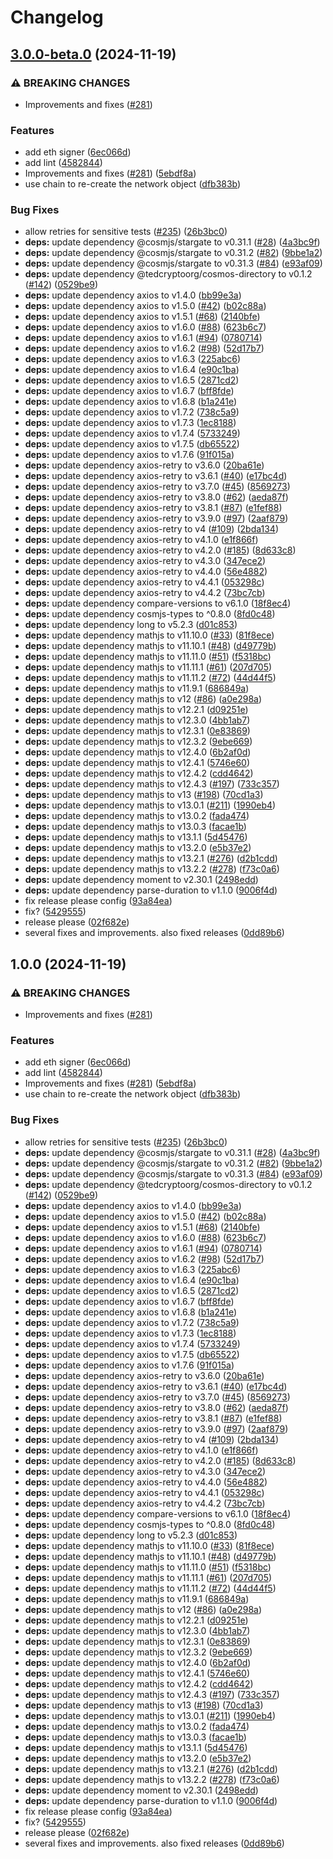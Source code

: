 # Changelog

## [3.0.0-beta.0](https://github.com/TedcryptoOrg/cosmos-signer/compare/v2.0.0-beta.0...v3.0.0-beta.0) (2024-11-19)


### ⚠ BREAKING CHANGES

* Improvements and fixes ([#281](https://github.com/TedcryptoOrg/cosmos-signer/issues/281))

### Features

* add eth signer ([6ec066d](https://github.com/TedcryptoOrg/cosmos-signer/commit/6ec066dc85e3c73b8d7e5083b9a3068c584e5d62))
* add lint ([4582844](https://github.com/TedcryptoOrg/cosmos-signer/commit/4582844b9247cf5da2a2d1a02e3b01e20e94f433))
* Improvements and fixes ([#281](https://github.com/TedcryptoOrg/cosmos-signer/issues/281)) ([5ebdf8a](https://github.com/TedcryptoOrg/cosmos-signer/commit/5ebdf8a17d073f5f20e101d87dbf8a9bb7c95eb7))
* use chain to re-create the network object ([dfb383b](https://github.com/TedcryptoOrg/cosmos-signer/commit/dfb383b11dd799704ecae09adcff05242b848b91))


### Bug Fixes

* allow retries for sensitive tests ([#235](https://github.com/TedcryptoOrg/cosmos-signer/issues/235)) ([26b3bc0](https://github.com/TedcryptoOrg/cosmos-signer/commit/26b3bc093c849b2442c6096a86b5a056c8b0d519))
* **deps:** update dependency @cosmjs/stargate to v0.31.1 ([#28](https://github.com/TedcryptoOrg/cosmos-signer/issues/28)) ([4a3bc9f](https://github.com/TedcryptoOrg/cosmos-signer/commit/4a3bc9fe906de61279759b20a38eef8876458290))
* **deps:** update dependency @cosmjs/stargate to v0.31.2 ([#82](https://github.com/TedcryptoOrg/cosmos-signer/issues/82)) ([9bbe1a2](https://github.com/TedcryptoOrg/cosmos-signer/commit/9bbe1a2fb56fab9c2aa55e836383af2192a7b097))
* **deps:** update dependency @cosmjs/stargate to v0.31.3 ([#84](https://github.com/TedcryptoOrg/cosmos-signer/issues/84)) ([e93af09](https://github.com/TedcryptoOrg/cosmos-signer/commit/e93af09bc69c375310707403b6429dcfcca6f8f8))
* **deps:** update dependency @tedcryptoorg/cosmos-directory to v0.1.2 ([#142](https://github.com/TedcryptoOrg/cosmos-signer/issues/142)) ([0529be9](https://github.com/TedcryptoOrg/cosmos-signer/commit/0529be97eebf8b92c5edd3db3054a6ae20be50f1))
* **deps:** update dependency axios to v1.4.0 ([bb99e3a](https://github.com/TedcryptoOrg/cosmos-signer/commit/bb99e3a09879787970eac975cdaf3d58cfd009bb))
* **deps:** update dependency axios to v1.5.0 ([#42](https://github.com/TedcryptoOrg/cosmos-signer/issues/42)) ([b02c88a](https://github.com/TedcryptoOrg/cosmos-signer/commit/b02c88aacf1e936336f608cb1704836c16e15bea))
* **deps:** update dependency axios to v1.5.1 ([#68](https://github.com/TedcryptoOrg/cosmos-signer/issues/68)) ([2140bfe](https://github.com/TedcryptoOrg/cosmos-signer/commit/2140bfea8ee757b2866d03a24a90bb54ce592ef9))
* **deps:** update dependency axios to v1.6.0 ([#88](https://github.com/TedcryptoOrg/cosmos-signer/issues/88)) ([623b6c7](https://github.com/TedcryptoOrg/cosmos-signer/commit/623b6c7ceb412c8ac32b16b806ad4b1a36075260))
* **deps:** update dependency axios to v1.6.1 ([#94](https://github.com/TedcryptoOrg/cosmos-signer/issues/94)) ([0780714](https://github.com/TedcryptoOrg/cosmos-signer/commit/0780714525cb26d8f84692314b73c9fbc1dba5c7))
* **deps:** update dependency axios to v1.6.2 ([#98](https://github.com/TedcryptoOrg/cosmos-signer/issues/98)) ([52d17b7](https://github.com/TedcryptoOrg/cosmos-signer/commit/52d17b7d0102fe635059257b816da1e1d80c50f8))
* **deps:** update dependency axios to v1.6.3 ([225abc6](https://github.com/TedcryptoOrg/cosmos-signer/commit/225abc6490f24e501d216960c03ccfeaba087003))
* **deps:** update dependency axios to v1.6.4 ([e90c1ba](https://github.com/TedcryptoOrg/cosmos-signer/commit/e90c1ba239ed916a67dd4af375f10f96dab716d9))
* **deps:** update dependency axios to v1.6.5 ([2871cd2](https://github.com/TedcryptoOrg/cosmos-signer/commit/2871cd265dee73b8b5b42de8f7b18f9054d48bdb))
* **deps:** update dependency axios to v1.6.7 ([bff8fde](https://github.com/TedcryptoOrg/cosmos-signer/commit/bff8fdef62de07ed6151946d90980a74f5f592a6))
* **deps:** update dependency axios to v1.6.8 ([b1a241e](https://github.com/TedcryptoOrg/cosmos-signer/commit/b1a241eff81674ffee0e7d907cdcac237a5ffbe6))
* **deps:** update dependency axios to v1.7.2 ([738c5a9](https://github.com/TedcryptoOrg/cosmos-signer/commit/738c5a991db13eae4ca333e603c0ffd0f4392fe5))
* **deps:** update dependency axios to v1.7.3 ([1ec8188](https://github.com/TedcryptoOrg/cosmos-signer/commit/1ec81888fd048eda19e05929e7797506bfa9cf38))
* **deps:** update dependency axios to v1.7.4 ([5733249](https://github.com/TedcryptoOrg/cosmos-signer/commit/573324996bfb57a1930916d134d29a5a46edf2a7))
* **deps:** update dependency axios to v1.7.5 ([db65522](https://github.com/TedcryptoOrg/cosmos-signer/commit/db6552293981f190116b5c1d38e30e2a8237f43e))
* **deps:** update dependency axios to v1.7.6 ([91f015a](https://github.com/TedcryptoOrg/cosmos-signer/commit/91f015a0684c643aa39c5c01a43fa5e6312bbab7))
* **deps:** update dependency axios-retry to v3.6.0 ([20ba61e](https://github.com/TedcryptoOrg/cosmos-signer/commit/20ba61e9834a1e0ac7af5b9a43ee19ff5e1aa0eb))
* **deps:** update dependency axios-retry to v3.6.1 ([#40](https://github.com/TedcryptoOrg/cosmos-signer/issues/40)) ([e17bc4d](https://github.com/TedcryptoOrg/cosmos-signer/commit/e17bc4d4562205ae01c60c74f577ba6b2e6c0d9b))
* **deps:** update dependency axios-retry to v3.7.0 ([#45](https://github.com/TedcryptoOrg/cosmos-signer/issues/45)) ([8569273](https://github.com/TedcryptoOrg/cosmos-signer/commit/8569273e0446c1a7ef074aaf0489b9e1f2709703))
* **deps:** update dependency axios-retry to v3.8.0 ([#62](https://github.com/TedcryptoOrg/cosmos-signer/issues/62)) ([aeda87f](https://github.com/TedcryptoOrg/cosmos-signer/commit/aeda87fe605e89e90eb9a0c40d093db737a6572c))
* **deps:** update dependency axios-retry to v3.8.1 ([#87](https://github.com/TedcryptoOrg/cosmos-signer/issues/87)) ([e1fef88](https://github.com/TedcryptoOrg/cosmos-signer/commit/e1fef88da5eaf0d966584a871a9d718884bad06c))
* **deps:** update dependency axios-retry to v3.9.0 ([#97](https://github.com/TedcryptoOrg/cosmos-signer/issues/97)) ([2aaf879](https://github.com/TedcryptoOrg/cosmos-signer/commit/2aaf8791cded5175d31f7494d54db1c874c34318))
* **deps:** update dependency axios-retry to v4 ([#109](https://github.com/TedcryptoOrg/cosmos-signer/issues/109)) ([2bda134](https://github.com/TedcryptoOrg/cosmos-signer/commit/2bda1349d42cef4aac2e52e564dce6d7e1aadfc9))
* **deps:** update dependency axios-retry to v4.1.0 ([e1f866f](https://github.com/TedcryptoOrg/cosmos-signer/commit/e1f866f884baa7543b3af3cbb22c9f4f9545dae2))
* **deps:** update dependency axios-retry to v4.2.0 ([#185](https://github.com/TedcryptoOrg/cosmos-signer/issues/185)) ([8d633c8](https://github.com/TedcryptoOrg/cosmos-signer/commit/8d633c8e27105bfa1bcab65d569c423d38b3db58))
* **deps:** update dependency axios-retry to v4.3.0 ([347ece2](https://github.com/TedcryptoOrg/cosmos-signer/commit/347ece2ee20de6c94116eb4411d5602db5985a5d))
* **deps:** update dependency axios-retry to v4.4.0 ([56e4882](https://github.com/TedcryptoOrg/cosmos-signer/commit/56e4882abafa54e7279bebddf8fe9e4c05e01e96))
* **deps:** update dependency axios-retry to v4.4.1 ([053298c](https://github.com/TedcryptoOrg/cosmos-signer/commit/053298c2f346a6fcfe8443650dfbaeb8b7a29fde))
* **deps:** update dependency axios-retry to v4.4.2 ([73bc7cb](https://github.com/TedcryptoOrg/cosmos-signer/commit/73bc7cbc7537f0c99d8e8570598ab1b4c86b5701))
* **deps:** update dependency compare-versions to v6.1.0 ([18f8ec4](https://github.com/TedcryptoOrg/cosmos-signer/commit/18f8ec43eed57f014a282af10e36ef2cb6970c89))
* **deps:** update dependency cosmjs-types to ^0.8.0 ([8fd0c48](https://github.com/TedcryptoOrg/cosmos-signer/commit/8fd0c48286831f5d1841c859d062f7944b5efefb))
* **deps:** update dependency long to v5.2.3 ([d01c853](https://github.com/TedcryptoOrg/cosmos-signer/commit/d01c8537c5c548b3e401ae5b81ffbf98f771ee3e))
* **deps:** update dependency mathjs to v11.10.0 ([#33](https://github.com/TedcryptoOrg/cosmos-signer/issues/33)) ([81f8ece](https://github.com/TedcryptoOrg/cosmos-signer/commit/81f8ece70e35f3e0ed3e708d548f805ab5ac3ba0))
* **deps:** update dependency mathjs to v11.10.1 ([#48](https://github.com/TedcryptoOrg/cosmos-signer/issues/48)) ([d49779b](https://github.com/TedcryptoOrg/cosmos-signer/commit/d49779b957160368069ceadda86db6f5d4066eec))
* **deps:** update dependency mathjs to v11.11.0 ([#51](https://github.com/TedcryptoOrg/cosmos-signer/issues/51)) ([f5318bc](https://github.com/TedcryptoOrg/cosmos-signer/commit/f5318bc86fe1e15f56e6ef12411ad78f706b1f33))
* **deps:** update dependency mathjs to v11.11.1 ([#61](https://github.com/TedcryptoOrg/cosmos-signer/issues/61)) ([207d705](https://github.com/TedcryptoOrg/cosmos-signer/commit/207d7054242adf071d0f5e65764451a9c15bc06c))
* **deps:** update dependency mathjs to v11.11.2 ([#72](https://github.com/TedcryptoOrg/cosmos-signer/issues/72)) ([44d44f5](https://github.com/TedcryptoOrg/cosmos-signer/commit/44d44f5a0060f367097a2e5234b9f8b45c708777))
* **deps:** update dependency mathjs to v11.9.1 ([686849a](https://github.com/TedcryptoOrg/cosmos-signer/commit/686849abba15f2506ea624a64280f0352163142d))
* **deps:** update dependency mathjs to v12 ([#86](https://github.com/TedcryptoOrg/cosmos-signer/issues/86)) ([a0e298a](https://github.com/TedcryptoOrg/cosmos-signer/commit/a0e298ade95506dda252cbb83223024b53f1eb19))
* **deps:** update dependency mathjs to v12.2.1 ([d09251e](https://github.com/TedcryptoOrg/cosmos-signer/commit/d09251ebd164007043b5c42aec50230825cc90a7))
* **deps:** update dependency mathjs to v12.3.0 ([4bb1ab7](https://github.com/TedcryptoOrg/cosmos-signer/commit/4bb1ab7c7755fc54446a0217e5d250e327864351))
* **deps:** update dependency mathjs to v12.3.1 ([0e83869](https://github.com/TedcryptoOrg/cosmos-signer/commit/0e838697b1e7eb887ff8c070ce1f4d9aa9e2d20f))
* **deps:** update dependency mathjs to v12.3.2 ([9ebe669](https://github.com/TedcryptoOrg/cosmos-signer/commit/9ebe66998563aa198e7b5c8a2c45a8f0c473ca25))
* **deps:** update dependency mathjs to v12.4.0 ([6b2af0d](https://github.com/TedcryptoOrg/cosmos-signer/commit/6b2af0d526ccb8f6824da85c433b47945e4e333d))
* **deps:** update dependency mathjs to v12.4.1 ([5746e60](https://github.com/TedcryptoOrg/cosmos-signer/commit/5746e60a572ce47f04b83500e314012947498349))
* **deps:** update dependency mathjs to v12.4.2 ([cdd4642](https://github.com/TedcryptoOrg/cosmos-signer/commit/cdd46420d0fe7024a6f893363ea9a4cf2fa619b8))
* **deps:** update dependency mathjs to v12.4.3 ([#197](https://github.com/TedcryptoOrg/cosmos-signer/issues/197)) ([733c357](https://github.com/TedcryptoOrg/cosmos-signer/commit/733c357b7e0bc871e0300764bb4e7f657b0ac512))
* **deps:** update dependency mathjs to v13 ([#198](https://github.com/TedcryptoOrg/cosmos-signer/issues/198)) ([70cd1a3](https://github.com/TedcryptoOrg/cosmos-signer/commit/70cd1a3ed5bed8bd070d7305e37567df8c9993d5))
* **deps:** update dependency mathjs to v13.0.1 ([#211](https://github.com/TedcryptoOrg/cosmos-signer/issues/211)) ([1990eb4](https://github.com/TedcryptoOrg/cosmos-signer/commit/1990eb42aa41278717f9a84dc3d3878d38237119))
* **deps:** update dependency mathjs to v13.0.2 ([fada474](https://github.com/TedcryptoOrg/cosmos-signer/commit/fada4743134fcd0282deb67e00cd1bb25eb6caaf))
* **deps:** update dependency mathjs to v13.0.3 ([facae1b](https://github.com/TedcryptoOrg/cosmos-signer/commit/facae1b17a7f54f62b37f966e9062514f302274a))
* **deps:** update dependency mathjs to v13.1.1 ([5d45476](https://github.com/TedcryptoOrg/cosmos-signer/commit/5d4547610680fdd82f49f3e316c314096eeb492b))
* **deps:** update dependency mathjs to v13.2.0 ([e5b37e2](https://github.com/TedcryptoOrg/cosmos-signer/commit/e5b37e27480db2a18557aeb5a6e465e0e6ccfa6a))
* **deps:** update dependency mathjs to v13.2.1 ([#276](https://github.com/TedcryptoOrg/cosmos-signer/issues/276)) ([d2b1cdd](https://github.com/TedcryptoOrg/cosmos-signer/commit/d2b1cdd6fbcf83deb7dc17a318d918b4a7e70463))
* **deps:** update dependency mathjs to v13.2.2 ([#278](https://github.com/TedcryptoOrg/cosmos-signer/issues/278)) ([f73c0a6](https://github.com/TedcryptoOrg/cosmos-signer/commit/f73c0a6ef023359edf41f9c50e1505067cbcf320))
* **deps:** update dependency moment to v2.30.1 ([2498edd](https://github.com/TedcryptoOrg/cosmos-signer/commit/2498edd6e56ecd8ff77e700a7022ee8b0a8924be))
* **deps:** update dependency parse-duration to v1.1.0 ([9006f4d](https://github.com/TedcryptoOrg/cosmos-signer/commit/9006f4da5494cc258b1a2eb0b0632abd24bcf2fa))
* fix release please config ([93a84ea](https://github.com/TedcryptoOrg/cosmos-signer/commit/93a84eae5601a382347faa6ba190ce10c0270de5))
* fix? ([5429555](https://github.com/TedcryptoOrg/cosmos-signer/commit/542955509712fd859613e3bf8c140a672954106a))
* release please ([02f682e](https://github.com/TedcryptoOrg/cosmos-signer/commit/02f682e9b72418739815051a94fa8b95c08c3b46))
* several fixes and improvements. also fixed releases ([0dd89b6](https://github.com/TedcryptoOrg/cosmos-signer/commit/0dd89b6b13ce2fd2d19c783e61ad6e75b4580cac))

## 1.0.0 (2024-11-19)


### ⚠ BREAKING CHANGES

* Improvements and fixes ([#281](https://github.com/TedcryptoOrg/cosmos-signer/issues/281))

### Features

* add eth signer ([6ec066d](https://github.com/TedcryptoOrg/cosmos-signer/commit/6ec066dc85e3c73b8d7e5083b9a3068c584e5d62))
* add lint ([4582844](https://github.com/TedcryptoOrg/cosmos-signer/commit/4582844b9247cf5da2a2d1a02e3b01e20e94f433))
* Improvements and fixes ([#281](https://github.com/TedcryptoOrg/cosmos-signer/issues/281)) ([5ebdf8a](https://github.com/TedcryptoOrg/cosmos-signer/commit/5ebdf8a17d073f5f20e101d87dbf8a9bb7c95eb7))
* use chain to re-create the network object ([dfb383b](https://github.com/TedcryptoOrg/cosmos-signer/commit/dfb383b11dd799704ecae09adcff05242b848b91))


### Bug Fixes

* allow retries for sensitive tests ([#235](https://github.com/TedcryptoOrg/cosmos-signer/issues/235)) ([26b3bc0](https://github.com/TedcryptoOrg/cosmos-signer/commit/26b3bc093c849b2442c6096a86b5a056c8b0d519))
* **deps:** update dependency @cosmjs/stargate to v0.31.1 ([#28](https://github.com/TedcryptoOrg/cosmos-signer/issues/28)) ([4a3bc9f](https://github.com/TedcryptoOrg/cosmos-signer/commit/4a3bc9fe906de61279759b20a38eef8876458290))
* **deps:** update dependency @cosmjs/stargate to v0.31.2 ([#82](https://github.com/TedcryptoOrg/cosmos-signer/issues/82)) ([9bbe1a2](https://github.com/TedcryptoOrg/cosmos-signer/commit/9bbe1a2fb56fab9c2aa55e836383af2192a7b097))
* **deps:** update dependency @cosmjs/stargate to v0.31.3 ([#84](https://github.com/TedcryptoOrg/cosmos-signer/issues/84)) ([e93af09](https://github.com/TedcryptoOrg/cosmos-signer/commit/e93af09bc69c375310707403b6429dcfcca6f8f8))
* **deps:** update dependency @tedcryptoorg/cosmos-directory to v0.1.2 ([#142](https://github.com/TedcryptoOrg/cosmos-signer/issues/142)) ([0529be9](https://github.com/TedcryptoOrg/cosmos-signer/commit/0529be97eebf8b92c5edd3db3054a6ae20be50f1))
* **deps:** update dependency axios to v1.4.0 ([bb99e3a](https://github.com/TedcryptoOrg/cosmos-signer/commit/bb99e3a09879787970eac975cdaf3d58cfd009bb))
* **deps:** update dependency axios to v1.5.0 ([#42](https://github.com/TedcryptoOrg/cosmos-signer/issues/42)) ([b02c88a](https://github.com/TedcryptoOrg/cosmos-signer/commit/b02c88aacf1e936336f608cb1704836c16e15bea))
* **deps:** update dependency axios to v1.5.1 ([#68](https://github.com/TedcryptoOrg/cosmos-signer/issues/68)) ([2140bfe](https://github.com/TedcryptoOrg/cosmos-signer/commit/2140bfea8ee757b2866d03a24a90bb54ce592ef9))
* **deps:** update dependency axios to v1.6.0 ([#88](https://github.com/TedcryptoOrg/cosmos-signer/issues/88)) ([623b6c7](https://github.com/TedcryptoOrg/cosmos-signer/commit/623b6c7ceb412c8ac32b16b806ad4b1a36075260))
* **deps:** update dependency axios to v1.6.1 ([#94](https://github.com/TedcryptoOrg/cosmos-signer/issues/94)) ([0780714](https://github.com/TedcryptoOrg/cosmos-signer/commit/0780714525cb26d8f84692314b73c9fbc1dba5c7))
* **deps:** update dependency axios to v1.6.2 ([#98](https://github.com/TedcryptoOrg/cosmos-signer/issues/98)) ([52d17b7](https://github.com/TedcryptoOrg/cosmos-signer/commit/52d17b7d0102fe635059257b816da1e1d80c50f8))
* **deps:** update dependency axios to v1.6.3 ([225abc6](https://github.com/TedcryptoOrg/cosmos-signer/commit/225abc6490f24e501d216960c03ccfeaba087003))
* **deps:** update dependency axios to v1.6.4 ([e90c1ba](https://github.com/TedcryptoOrg/cosmos-signer/commit/e90c1ba239ed916a67dd4af375f10f96dab716d9))
* **deps:** update dependency axios to v1.6.5 ([2871cd2](https://github.com/TedcryptoOrg/cosmos-signer/commit/2871cd265dee73b8b5b42de8f7b18f9054d48bdb))
* **deps:** update dependency axios to v1.6.7 ([bff8fde](https://github.com/TedcryptoOrg/cosmos-signer/commit/bff8fdef62de07ed6151946d90980a74f5f592a6))
* **deps:** update dependency axios to v1.6.8 ([b1a241e](https://github.com/TedcryptoOrg/cosmos-signer/commit/b1a241eff81674ffee0e7d907cdcac237a5ffbe6))
* **deps:** update dependency axios to v1.7.2 ([738c5a9](https://github.com/TedcryptoOrg/cosmos-signer/commit/738c5a991db13eae4ca333e603c0ffd0f4392fe5))
* **deps:** update dependency axios to v1.7.3 ([1ec8188](https://github.com/TedcryptoOrg/cosmos-signer/commit/1ec81888fd048eda19e05929e7797506bfa9cf38))
* **deps:** update dependency axios to v1.7.4 ([5733249](https://github.com/TedcryptoOrg/cosmos-signer/commit/573324996bfb57a1930916d134d29a5a46edf2a7))
* **deps:** update dependency axios to v1.7.5 ([db65522](https://github.com/TedcryptoOrg/cosmos-signer/commit/db6552293981f190116b5c1d38e30e2a8237f43e))
* **deps:** update dependency axios to v1.7.6 ([91f015a](https://github.com/TedcryptoOrg/cosmos-signer/commit/91f015a0684c643aa39c5c01a43fa5e6312bbab7))
* **deps:** update dependency axios-retry to v3.6.0 ([20ba61e](https://github.com/TedcryptoOrg/cosmos-signer/commit/20ba61e9834a1e0ac7af5b9a43ee19ff5e1aa0eb))
* **deps:** update dependency axios-retry to v3.6.1 ([#40](https://github.com/TedcryptoOrg/cosmos-signer/issues/40)) ([e17bc4d](https://github.com/TedcryptoOrg/cosmos-signer/commit/e17bc4d4562205ae01c60c74f577ba6b2e6c0d9b))
* **deps:** update dependency axios-retry to v3.7.0 ([#45](https://github.com/TedcryptoOrg/cosmos-signer/issues/45)) ([8569273](https://github.com/TedcryptoOrg/cosmos-signer/commit/8569273e0446c1a7ef074aaf0489b9e1f2709703))
* **deps:** update dependency axios-retry to v3.8.0 ([#62](https://github.com/TedcryptoOrg/cosmos-signer/issues/62)) ([aeda87f](https://github.com/TedcryptoOrg/cosmos-signer/commit/aeda87fe605e89e90eb9a0c40d093db737a6572c))
* **deps:** update dependency axios-retry to v3.8.1 ([#87](https://github.com/TedcryptoOrg/cosmos-signer/issues/87)) ([e1fef88](https://github.com/TedcryptoOrg/cosmos-signer/commit/e1fef88da5eaf0d966584a871a9d718884bad06c))
* **deps:** update dependency axios-retry to v3.9.0 ([#97](https://github.com/TedcryptoOrg/cosmos-signer/issues/97)) ([2aaf879](https://github.com/TedcryptoOrg/cosmos-signer/commit/2aaf8791cded5175d31f7494d54db1c874c34318))
* **deps:** update dependency axios-retry to v4 ([#109](https://github.com/TedcryptoOrg/cosmos-signer/issues/109)) ([2bda134](https://github.com/TedcryptoOrg/cosmos-signer/commit/2bda1349d42cef4aac2e52e564dce6d7e1aadfc9))
* **deps:** update dependency axios-retry to v4.1.0 ([e1f866f](https://github.com/TedcryptoOrg/cosmos-signer/commit/e1f866f884baa7543b3af3cbb22c9f4f9545dae2))
* **deps:** update dependency axios-retry to v4.2.0 ([#185](https://github.com/TedcryptoOrg/cosmos-signer/issues/185)) ([8d633c8](https://github.com/TedcryptoOrg/cosmos-signer/commit/8d633c8e27105bfa1bcab65d569c423d38b3db58))
* **deps:** update dependency axios-retry to v4.3.0 ([347ece2](https://github.com/TedcryptoOrg/cosmos-signer/commit/347ece2ee20de6c94116eb4411d5602db5985a5d))
* **deps:** update dependency axios-retry to v4.4.0 ([56e4882](https://github.com/TedcryptoOrg/cosmos-signer/commit/56e4882abafa54e7279bebddf8fe9e4c05e01e96))
* **deps:** update dependency axios-retry to v4.4.1 ([053298c](https://github.com/TedcryptoOrg/cosmos-signer/commit/053298c2f346a6fcfe8443650dfbaeb8b7a29fde))
* **deps:** update dependency axios-retry to v4.4.2 ([73bc7cb](https://github.com/TedcryptoOrg/cosmos-signer/commit/73bc7cbc7537f0c99d8e8570598ab1b4c86b5701))
* **deps:** update dependency compare-versions to v6.1.0 ([18f8ec4](https://github.com/TedcryptoOrg/cosmos-signer/commit/18f8ec43eed57f014a282af10e36ef2cb6970c89))
* **deps:** update dependency cosmjs-types to ^0.8.0 ([8fd0c48](https://github.com/TedcryptoOrg/cosmos-signer/commit/8fd0c48286831f5d1841c859d062f7944b5efefb))
* **deps:** update dependency long to v5.2.3 ([d01c853](https://github.com/TedcryptoOrg/cosmos-signer/commit/d01c8537c5c548b3e401ae5b81ffbf98f771ee3e))
* **deps:** update dependency mathjs to v11.10.0 ([#33](https://github.com/TedcryptoOrg/cosmos-signer/issues/33)) ([81f8ece](https://github.com/TedcryptoOrg/cosmos-signer/commit/81f8ece70e35f3e0ed3e708d548f805ab5ac3ba0))
* **deps:** update dependency mathjs to v11.10.1 ([#48](https://github.com/TedcryptoOrg/cosmos-signer/issues/48)) ([d49779b](https://github.com/TedcryptoOrg/cosmos-signer/commit/d49779b957160368069ceadda86db6f5d4066eec))
* **deps:** update dependency mathjs to v11.11.0 ([#51](https://github.com/TedcryptoOrg/cosmos-signer/issues/51)) ([f5318bc](https://github.com/TedcryptoOrg/cosmos-signer/commit/f5318bc86fe1e15f56e6ef12411ad78f706b1f33))
* **deps:** update dependency mathjs to v11.11.1 ([#61](https://github.com/TedcryptoOrg/cosmos-signer/issues/61)) ([207d705](https://github.com/TedcryptoOrg/cosmos-signer/commit/207d7054242adf071d0f5e65764451a9c15bc06c))
* **deps:** update dependency mathjs to v11.11.2 ([#72](https://github.com/TedcryptoOrg/cosmos-signer/issues/72)) ([44d44f5](https://github.com/TedcryptoOrg/cosmos-signer/commit/44d44f5a0060f367097a2e5234b9f8b45c708777))
* **deps:** update dependency mathjs to v11.9.1 ([686849a](https://github.com/TedcryptoOrg/cosmos-signer/commit/686849abba15f2506ea624a64280f0352163142d))
* **deps:** update dependency mathjs to v12 ([#86](https://github.com/TedcryptoOrg/cosmos-signer/issues/86)) ([a0e298a](https://github.com/TedcryptoOrg/cosmos-signer/commit/a0e298ade95506dda252cbb83223024b53f1eb19))
* **deps:** update dependency mathjs to v12.2.1 ([d09251e](https://github.com/TedcryptoOrg/cosmos-signer/commit/d09251ebd164007043b5c42aec50230825cc90a7))
* **deps:** update dependency mathjs to v12.3.0 ([4bb1ab7](https://github.com/TedcryptoOrg/cosmos-signer/commit/4bb1ab7c7755fc54446a0217e5d250e327864351))
* **deps:** update dependency mathjs to v12.3.1 ([0e83869](https://github.com/TedcryptoOrg/cosmos-signer/commit/0e838697b1e7eb887ff8c070ce1f4d9aa9e2d20f))
* **deps:** update dependency mathjs to v12.3.2 ([9ebe669](https://github.com/TedcryptoOrg/cosmos-signer/commit/9ebe66998563aa198e7b5c8a2c45a8f0c473ca25))
* **deps:** update dependency mathjs to v12.4.0 ([6b2af0d](https://github.com/TedcryptoOrg/cosmos-signer/commit/6b2af0d526ccb8f6824da85c433b47945e4e333d))
* **deps:** update dependency mathjs to v12.4.1 ([5746e60](https://github.com/TedcryptoOrg/cosmos-signer/commit/5746e60a572ce47f04b83500e314012947498349))
* **deps:** update dependency mathjs to v12.4.2 ([cdd4642](https://github.com/TedcryptoOrg/cosmos-signer/commit/cdd46420d0fe7024a6f893363ea9a4cf2fa619b8))
* **deps:** update dependency mathjs to v12.4.3 ([#197](https://github.com/TedcryptoOrg/cosmos-signer/issues/197)) ([733c357](https://github.com/TedcryptoOrg/cosmos-signer/commit/733c357b7e0bc871e0300764bb4e7f657b0ac512))
* **deps:** update dependency mathjs to v13 ([#198](https://github.com/TedcryptoOrg/cosmos-signer/issues/198)) ([70cd1a3](https://github.com/TedcryptoOrg/cosmos-signer/commit/70cd1a3ed5bed8bd070d7305e37567df8c9993d5))
* **deps:** update dependency mathjs to v13.0.1 ([#211](https://github.com/TedcryptoOrg/cosmos-signer/issues/211)) ([1990eb4](https://github.com/TedcryptoOrg/cosmos-signer/commit/1990eb42aa41278717f9a84dc3d3878d38237119))
* **deps:** update dependency mathjs to v13.0.2 ([fada474](https://github.com/TedcryptoOrg/cosmos-signer/commit/fada4743134fcd0282deb67e00cd1bb25eb6caaf))
* **deps:** update dependency mathjs to v13.0.3 ([facae1b](https://github.com/TedcryptoOrg/cosmos-signer/commit/facae1b17a7f54f62b37f966e9062514f302274a))
* **deps:** update dependency mathjs to v13.1.1 ([5d45476](https://github.com/TedcryptoOrg/cosmos-signer/commit/5d4547610680fdd82f49f3e316c314096eeb492b))
* **deps:** update dependency mathjs to v13.2.0 ([e5b37e2](https://github.com/TedcryptoOrg/cosmos-signer/commit/e5b37e27480db2a18557aeb5a6e465e0e6ccfa6a))
* **deps:** update dependency mathjs to v13.2.1 ([#276](https://github.com/TedcryptoOrg/cosmos-signer/issues/276)) ([d2b1cdd](https://github.com/TedcryptoOrg/cosmos-signer/commit/d2b1cdd6fbcf83deb7dc17a318d918b4a7e70463))
* **deps:** update dependency mathjs to v13.2.2 ([#278](https://github.com/TedcryptoOrg/cosmos-signer/issues/278)) ([f73c0a6](https://github.com/TedcryptoOrg/cosmos-signer/commit/f73c0a6ef023359edf41f9c50e1505067cbcf320))
* **deps:** update dependency moment to v2.30.1 ([2498edd](https://github.com/TedcryptoOrg/cosmos-signer/commit/2498edd6e56ecd8ff77e700a7022ee8b0a8924be))
* **deps:** update dependency parse-duration to v1.1.0 ([9006f4d](https://github.com/TedcryptoOrg/cosmos-signer/commit/9006f4da5494cc258b1a2eb0b0632abd24bcf2fa))
* fix release please config ([93a84ea](https://github.com/TedcryptoOrg/cosmos-signer/commit/93a84eae5601a382347faa6ba190ce10c0270de5))
* fix? ([5429555](https://github.com/TedcryptoOrg/cosmos-signer/commit/542955509712fd859613e3bf8c140a672954106a))
* release please ([02f682e](https://github.com/TedcryptoOrg/cosmos-signer/commit/02f682e9b72418739815051a94fa8b95c08c3b46))
* several fixes and improvements. also fixed releases ([0dd89b6](https://github.com/TedcryptoOrg/cosmos-signer/commit/0dd89b6b13ce2fd2d19c783e61ad6e75b4580cac))
